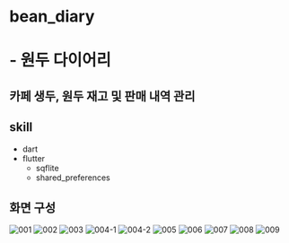 # bean_diary
# - 원두 다이어리
##   카페 생두, 원두 재고 및 판매 내역 관리

## skill
- dart
- flutter
  - sqflite
  - shared_preferences


## 화면 구성
![001](https://github.com/NamGideokk/bean_diary/assets/96227239/b6bbfccf-a328-45fd-9300-23caaa209ce1)
![002](https://github.com/NamGideokk/bean_diary/assets/96227239/ecde1e86-987f-4c14-8d0a-5b67d3320495)
![003](https://github.com/NamGideokk/bean_diary/assets/96227239/59604609-3a8d-49d7-824b-cb074981eec9)
![004-1](https://github.com/NamGideokk/bean_diary/assets/96227239/663f5c86-8b22-4bb1-8665-c4a94c06f7ea)
![004-2](https://github.com/NamGideokk/bean_diary/assets/96227239/a334a2b7-c270-46b5-b8b5-c5af4bcc6abc)
![005](https://github.com/NamGideokk/bean_diary/assets/96227239/21f45998-0f08-4f81-8778-d879f922eea4)
![006](https://github.com/NamGideokk/bean_diary/assets/96227239/5687a77c-8fe8-4bba-8169-38015e70d0a2)
![007](https://github.com/NamGideokk/bean_diary/assets/96227239/246d4289-b193-4e12-aefd-ea7d4329bf64)
![008](https://github.com/NamGideokk/bean_diary/assets/96227239/7f07fd13-ce26-4ac1-a7cd-c261bec1ab17)
![009](https://github.com/NamGideokk/bean_diary/assets/96227239/7515b3e9-1911-414d-ad30-eaae54dd50d7)
